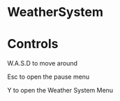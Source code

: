# WeatherSystem
 
# Controls

W.A.S.D to move around

Esc to open the pause menu

Y to open the Weather System Menu
